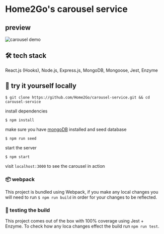 # Home2Go's carousel service

## preview
![carousel demo](./demo.gif)

## 🛠 tech stack
React.js (Hooks), Node.js, Express.js, MongoDB, Mongoose, Jest, Enzyme

## 📍 try it yourself locally

```
$ git clone https://github.com/Home2Go/carousel-service.git && cd carousel-service
```
install dependencies

```
$ npm install
```

make sure you have [mongoDB](https://docs.mongodb.com/manual/administration/install-community/) installed and seed database

```
$ npm run seed
```
start the server
```
$ npm start
```
visit `localhost:3000` to see the carousel in action

### 📦 webpack
This project is bundled using Webpack, if you make any local changes you will need to run `$ npm run build` in order for your changes to be reflected.

### 🧪 testing the build
This project comes out of the box with 100% coverage using Jest + Enzyme. To check how any loca changes effect the build run `npm run test`.